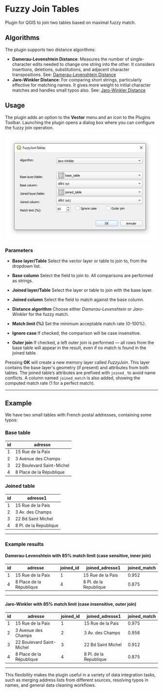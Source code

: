 # Fuzzy Join Tables

Plugin for QGIS to join two tables based on maximal fuzzy match.

## Algorithms

The plugin supports two distance algorithms:

- **Damerau-Levenshtein Distance**: Measures the number of single-character edits needed to change one string into the other. It considers insertions, deletions, substitutions, and adjacent character transpositions. 
  See: [Damerau-Levenshtein Distance](https://en.wikipedia.org/wiki/Damerau-Levenshtein_distance)
- **Jaro-Winkler Distance**: For comparing short strings, particularly effective for matching names. It gives more weight to initial character matches and handles small typos also. 
  See: [Jaro-Winkler Distance](https://en.wikipedia.org/wiki/Jaro%E2%80%93Winkler_distance)

## Usage

The plugin adds an option to the **Vector** menu and an icon to the Plugins Toolbar. Launching the plugin opens a dialog box where you can configure the fuzzy join operation.

![dialog box of the plugin](fig1.PNG "Dialog box")

### Parameters

- **Base layer/Table** 
  Select the vector layer or table to join to, from the dropdown list.

- **Base column** 
  Select the field to join to. All comparisons are performed as strings.

- **Joined layer/Table** 
  Select the layer or table to join with the base layer.

- **Joined column** 
  Select the field to match against the base column.

- **Distance algorithm** 
  Choose either *Damerau-Levenshtein* or *Jaro-Winkler* for the fuzzy match.

- **Match limit (%)** 
  Set the minimum acceptable match rate (0-100%).

- **Ignore case** 
  If checked, the comparison will be case insensitive.

- **Outer join** 
  If checked, a left outer join is performed — all rows from the base table will appear in the result, even if no match is found in the joined table.

Pressing **OK** will create a new memory layer called *FuzzyJoin*. This layer contains the base layer's geometry (if present) and attributes from both tables. The joined table’s attributes are prefixed with `joined_` to avoid name conflicts. 
A column named `joined_match` is also added, showing the computed match rate (1 for a perfect match).

---

## Example

We have two small tables with French postal addresses, containing some typos:

### Base table

| id | adresse                 |
| -- | ---------------------- |
|  1 | 15 Rue de la Paix       |
|  2 | 3 Avenue des Champs     |
|  3 | 22 Boulevard Saint-Michel |
|  4 | 8 Place de la République |

### Joined table

| id | adresse1                |
| -- | ---------------------- |
|  1 | 15 Rue de la Pais       |
|  2 | 3 Av. des Champs        |
|  3 | 22 Bd Saint Michel      |
|  4 | 8 Pl. de la Republique  |

---

### Example results

#### Damerau-Levenshtein with 85% match limit (case sensitive, inner join)

| id | adresse                 | joined_id | joined_adresse1      | joined_match |
| -- | ---------------------- | --------- | ------------------ | ------------ |
|  1 | 15 Rue de la Paix       | 1         | 15 Rue de la Pais   | 0.952        |
|  4 | 8 Place de la République | 4         | 8 Pl. de la Republique | 0.875        |

---

#### Jaro-Winkler with 85% match limit (case insensitive, outer join)

| id | adresse                 | joined_id | joined_adresse1      | joined_match |
| -- | ---------------------- | --------- | ------------------ | ------------ |
|  1 | 15 Rue de la Paix       | 1         | 15 Rue de la Pais   | 0.975        |
|  2 | 3 Avenue des Champs     | 2         | 3 Av. des Champs    | 0.956        |
|  3 | 22 Boulevard Saint-Michel | 3     | 22 Bd Saint Michel  | 0.912        |
|  4 | 8 Place de la République | 4     | 8 Pl. de la Republique | 0.875        |

---

This flexibility makes the plugin useful in a variety of data integration tasks, such as merging address lists from different sources, resolving typos in names, and general data cleaning workflows.